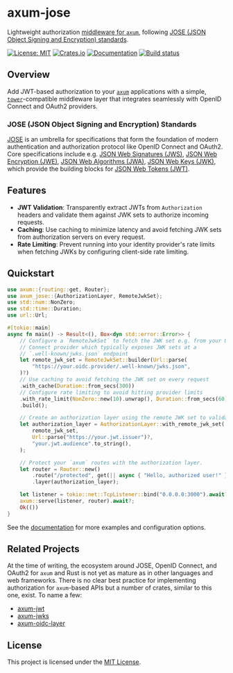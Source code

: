 # axum-jose

Lightweight authorization [middleware for `axum`](https://docs.rs/axum/latest/axum/middleware/index.html), following [JOSE (JSON Object Signing and Encryption) standards](https://datatracker.ietf.org/wg/jose/charter/).

[![License: MIT](https://img.shields.io/badge/License-MIT-blue.svg)](LICENSE)
[![Crates.io](https://img.shields.io/crates/v/axum-jose)](https://crates.io/crates/axum-jose)
[![Documentation](https://docs.rs/axum-jose/badge.svg)](https://docs.rs/axum-jose)
[![Build status](https://github.com/MatthiasJReisinger/axum-jose/actions/workflows/rust.yml/badge.svg?branch=main)](https://github.com/MatthiasJReisinger/axum-jose/actions/workflows/rust.yml)

## Overview

Add JWT-based authorization to your [`axum`](https://crates.io/crates/axum) applications with a simple, [`tower`](https://crates.io/crates/tower)-compatible middleware layer that integrates seamlessly with OpenID Connect and OAuth2 providers.

### JOSE (JSON Object Signing and Encryption) Standards

[JOSE](https://datatracker.ietf.org/wg/jose/charter/) is an umbrella for specifications that form the foundation of
modern authentication and authorization protocol like OpenID Connect and OAuth2. Core specifications include e.g.
[JSON Web Signatures (JWS)](https://datatracker.ietf.org/doc/html/rfc7515),
[JSON Web Encryption (JWE)](https://datatracker.ietf.org/doc/html/rfc7516),
[JSON Web Algorithms (JWA)](https://datatracker.ietf.org/doc/html/rfc7518),
[JSON Web Keys (JWK)](https://datatracker.ietf.org/doc/html/rfc7517),
which provide the building blocks for [JSON Web Tokens (JWT)](https://datatracker.ietf.org/doc/html/rfc7519).

## Features

- **JWT Validation**: Transparently extract JWTs from `Authorization` headers and validate them against JWK sets to
  authorize incoming requests.
- **Caching**: Use caching to minimize latency and avoid fetching JWK sets from authorization servers on every request.
- **Rate Limiting**: Prevent running into your identity provider's rate limits when fetching JWKs by configuring
  client-side rate limiting.

## Quickstart

```rust
use axum::{routing::get, Router};
use axum_jose::{AuthorizationLayer, RemoteJwkSet};
use std::num::NonZero;
use std::time::Duration;
use url::Url;

#[tokio::main]
async fn main() -> Result<(), Box<dyn std::error::Error>> {
    // Configure a `RemoteJwkSet` to fetch the JWK set e.g. from your OpenID
    // Connect provider which typically exposes JWK sets at a
    // `.well-known/jwks.json` endpoint
    let remote_jwk_set = RemoteJwkSet::builder(Url::parse(
        "https://your.oidc.provider/.well-known/jwks.json",
    )?)
    // Use caching to avoid fetching the JWK set on every request
    .with_cache(Duration::from_secs(300))
    // Configure rate limiting to avoid hitting provider limits
    .with_rate_limit(NonZero::new(10).unwrap(), Duration::from_secs(60))
    .build();

    // Create an authorization layer using the remote JWK set to validate JWTs.
    let authorization_layer = AuthorizationLayer::with_remote_jwk_set(
        remote_jwk_set,
        Url::parse("https://your.jwt.issuer")?,
        "your.jwt.audience".to_string(),
    );

    // Protect your `axum` routes with the authorization layer.
    let router = Router::new()
        .route("/protected", get(|| async { "Hello, authorized user!" }))
        .layer(authorization_layer);

    let listener = tokio::net::TcpListener::bind("0.0.0.0:3000").await?;
    axum::serve(listener, router).await?;
    Ok(())
}
```

See the [documentation](https://docs.rs/axum-jose) for more examples and configuration options.

## Related Projects

At the time of writing, the ecosystem around JOSE, OpenID Connect, and OAuth2 for `axum` and Rust is not yet as mature
as in other languages and web frameworks. There is no clear best practice for implementing authorization for
`axum`-based APIs but a number of crates, similar to this one, exist. To name a few:

- [axum-jwt](https://crates.io/crates/axum-jwt)
- [axum-jwks](https://crates.io/crates/axum-jwks)
- [axum-oidc-layer](https://crates.io/crates/axum-oidc-layer)

## License

This project is licensed under the [MIT License](./LICENSE).
